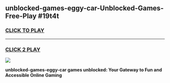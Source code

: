 
## unblocked-games-eggy-car-Unblocked-Games-Free-Play #19t4t
<h3>
<a href="https://us.freeplayer.one?title=unblocked-games-eggy-car&ref=9M">CLICK TO PLAY</a></h3>
<hr>

<h3>
<a href="https://us.freeplayer.one?title=unblocked-games-eggy-car&ref=9M">CLICK 2 PLAY</a>
  
</h3>

<a href="https://us.freeplayer.one?title=unblocked-games-eggy-car&ref=9M"><img src="https://clearcache.store/games.png"></a>


**unblocked-games-eggy-car games unblocked: Your Gateway to Fun and Accessible Online Gaming**
